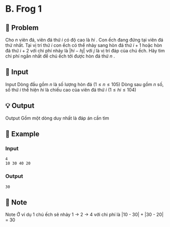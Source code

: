 # B. Frog 1

## 📖 Problem

Cho
$n$
viên đá, viên đá thứ
$i$
có độ cao là
$hi$
.
Con ếch đang đứng tại viên đá thứ nhất. Tại vị trí thứ
$i$
con ếch có thể nhảy sang hòn đá thứ
$i+ 1$
hoặc hòn đá thứ
$i+ 2$
với chi phí nhảy là
$|hi-hj|$
với
$j$
là vị trí đáp của chú ếch.
Hãy tìm chi phí ngắn nhất để chú ếch tới được hòn đá thứ
$n$
.


## 🧩 Input

Input
Dòng đầu gồm
$n$
là số lượng hòn đá
$(1 ≤n≤ 105)$
Dòng sau gồm
$n$
số, số thứ
$i$
thể hiện
$hi$
là chiều cao của viên đá thứ
$i$
$(1 ≤hi≤ 104)$


## 💡 Output

Output
Gồm một dòng duy nhất là đáp án cần tìm


## 🧠 Example

### Input

```text
4
10 30 40 20
```

### Output

```text
30
```



## 📝 Note

Note
Ở ví dụ
$1$
chú ếch sẽ nhảy
$1$
->
$2$
->
$4$
với chi phí là |10 - 30| + |30 - 20| = 30

